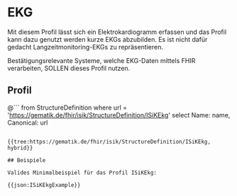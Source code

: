 # EKG
Mit diesem Profil lässt sich ein Elektrokardiogramm erfassen und das Profil kann dazu genutzt werden kurze EKGs abzubilden. Es ist nicht dafür gedacht Langzeitmonitoring-EKGs zu repräsentieren.

Bestätigungsrelevante Systeme, welche EKG-Daten mittels FHIR verarbeiten, SOLLEN dieses Profil nutzen.



## Profil

@```
from StructureDefinition where url = 'https://gematik.de/fhir/isik/StructureDefinition/ISiKEkg' select Name: name, Canonical: url
```

{{tree:https://gematik.de/fhir/isik/StructureDefinition/ISiKEkg, hybrid}}

## Beispiele

Valides Minimalbeispiel für das Profil ISiKEkg:

{{json:ISiKEkgExample}}